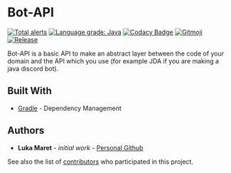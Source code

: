 # Bot-API

[![Total alerts](https://img.shields.io/lgtm/alerts/g/LukaMrt/Bot-API.svg?logo=lgtm&logoWidth=18)](https://lgtm.com/projects/g/LukaMrt/Bot-API/alerts/)
[![Language grade: Java](https://img.shields.io/lgtm/grade/java/g/LukaMrt/Bot-API.svg?logo=lgtm&logoWidth=18)](https://lgtm.com/projects/g/LukaMrt/Bot-API/context:java)
[![Codacy Badge](https://api.codacy.com/project/badge/Grade/8bc795de275c4cf1adef7576de57aa2e)](https://www.codacy.com/manual/LukaMrt/Bot-API?utm_source=github.com&amp;utm_medium=referral&amp;utm_content=LukaMrt/Bot-API&amp;utm_campaign=Badge_Grade)
[![Gitmoji](https://img.shields.io/badge/gitmoji-%20😜%20😍-FFDD67.svg?style=flat)](https://gitmoji.carloscuesta.me)
[![Release](https://jitpack.io/v/LukaMrt/Bot-API.svg)](https://jitpack.io/LukaMrt/Bot-API)

Bot-API is a basic API to make an abstract layer between the code of your domain and the API which you use (for example JDA if you are making a java discord bot).

## Built With

*   [Gradle](https://gradle.org/) - Dependency Management

## Authors

*   **Luka Maret** - *initial work* - [Personal Github](https://github.com/LukaMrt)

See also the list of [contributors](https://github.com/LukaMrt/Bot-API/contributors) who participated in this project.
